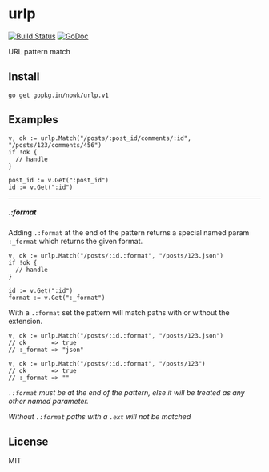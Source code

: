 # urlp

[![Build Status](https://travis-ci.org/nowk/urlp.svg?branch=master)](https://travis-ci.org/nowk/urlp)
[![GoDoc](https://godoc.org/github.com/nowk/urlp?status.svg)](http://godoc.org/github.com/nowk/urlp)

URL pattern match


## Install

    go get gopkg.in/nowk/urlp.v1


## Examples

    v, ok := urlp.Match("/posts/:post_id/comments/:id", "/posts/123/comments/456")
    if !ok {
      // handle
    }

    post_id := v.Get(":post_id")
    id := v.Get(":id")

---

##### .:format

Adding `.:format` at the end of the pattern returns a special named param `:_format` which returns the given format.

    v, ok := urlp.Match("/posts/:id.:format", "/posts/123.json")
    if !ok {
      // handle
    }

    id := v.Get(":id")
    format := v.Get(":_format")

With a `.:format` set the pattern will match paths with or without the extension.

    v, ok := urlp.Match("/posts/:id.:format", "/posts/123.json")
    // ok       => true
    // :_format => "json"

    v, ok := urlp.Match("/posts/:id.:format", "/posts/123")
    // ok       => true
    // :_format => ""

*`.:format` must be at the end of the pattern, else it will be treated as any other named parameter.*

*Without `.:format` paths with a `.ext` will not be matched*


## License

MIT

